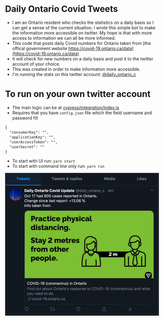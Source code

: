 
# Daily Ontario Covid Tweets
- I am an Ontario resident who checks the statistics on a daily basis so I can get a sense of the current situation. I wrote this simple bot to make the information more accessible on twitter. My hope is that with more access to information we can all be more informed.
- This code that posts daily Covid numbers for Ontario taken from [the offical government website https://covid-19.ontario.ca/data](https://covid-19.ontario.ca/data)
- It will check for new numbers on a daily basis and post it to the twitter account of your choice.
- This was created in order to make information more accessible.
- I'm running the stats on this twitter account: [@daily_ontario_c](https://twitter.com/daily_ontario_c)

# To run on your own twitter account
- The main logic can be at [cypress/integration/Index.js](https://github.com/frankhli843/dailyontariocovidtweets/blob/main/cypress/integration/Index.js) 
- Requires that you have `config.json` file which the field username and password fill
```
{
  "consumerKey": "",
  "applicationKey": "",
  "userAccessToken": "",
  "userSecret": ""
}
```
- To start with UI run: `yarn start`
- To start with command line only run: `yarn run`


![tweet demo](./img/tweet_example.png)
